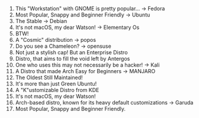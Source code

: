 1. This "Workstation" with GNOME is pretty popular... -> Fedora
2. Most Popular, Snappy and Beginner Friendly -> Ubuntu
3. The Stable -> Debian
4. It's not macOS, my dear Watson! -> Elementary Os
5. BTW!
6. A "Cosmic" distribution -> popos
7. Do you see a Chameleon? -> opensuse
8. Not just a stylish cap! But an Enterprise Distro
9. Distro, that aims to fill the void left by Antergos
10. One who uses this may not necessarily be a hacker! -> Kali
11. A Distro that made Arch Easy for Beginners -> MANJARO
12. The Oldest Still Maintained! 
13. It's more than just Green Ubuntu!
14. A "K"ustomizable Distro from KDE
15. It's not macOS, my dear Watson!
16. Arch-based distro, known for its heavy default customizations -> Garuda
17. Most Popular, Snappy and Beginner Friendly.